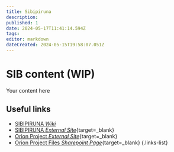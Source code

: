 ```yaml
---
title: Sibipiruna
description: 
published: 1
date: 2024-05-17T11:41:14.594Z
tags: 
editor: markdown
dateCreated: 2024-05-15T19:58:07.051Z
---
```


# SIB content (WIP)
Your content here

## Useful links

- [SIBIPIRUNA *Wiki*](/Beamlines/Sibipiruna/sib_intro)
- [SIBIPIRUNA *External Site*](https://cnpem.br/orion/){target=_blank}
- [Orion Project *External Site*](https://cnpem.br/orion/){target=_blank}
- [Orion Project Files *Sharepoint Page*](https://cnpemcamp.sharepoint.com/sites/lnls/projectsII/SitePages/orionbeamlines.aspx){target=_blank}
{.links-list}